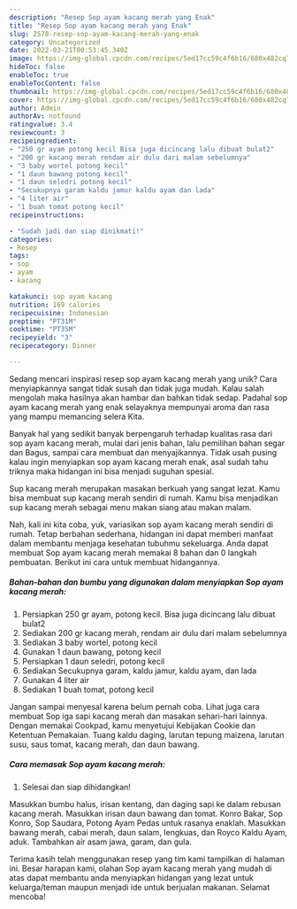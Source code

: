 ```yaml
---
description: "Resep Sop ayam kacang merah yang Enak"
title: "Resep Sop ayam kacang merah yang Enak"
slug: 2578-resep-sop-ayam-kacang-merah-yang-enak
category: Uncategorized
date: 2022-03-21T00:53:45.340Z
image: https://img-global.cpcdn.com/recipes/5ed17cc59c4f6b16/680x482cq70/sop-ayam-kacang-merah-foto-resep-utama.jpg
hideToc: false
enableToc: true
enableTocContent: false
thumbnail: https://img-global.cpcdn.com/recipes/5ed17cc59c4f6b16/680x482cq70/sop-ayam-kacang-merah-foto-resep-utama.jpg
cover: https://img-global.cpcdn.com/recipes/5ed17cc59c4f6b16/680x482cq70/sop-ayam-kacang-merah-foto-resep-utama.jpg
author: Admin
authorAv: notfound
ratingvalue: 3.4
reviewcount: 3
recipeingredient:
- "250 gr ayam potong kecil Bisa juga dicincang lalu dibuat bulat2"
- "200 gr kacang merah rendam air dulu dari malam sebelumnya"
- "3 baby wortel potong kecil"
- "1 daun bawang potong kecil"
- "1 daun seledri potong kecil"
- "Secukupnya garam kaldu jamur kaldu ayam dan lada"
- "4 liter air"
- "1 buah tomat potong kecil"
recipeinstructions:

- "Sudah jadi dan siap dinikmati!"
categories:
- Resep
tags:
- sop
- ayam
- kacang

katakunci: sop ayam kacang 
nutrition: 169 calories
recipecuisine: Indonesian
preptime: "PT31M"
cooktime: "PT35M"
recipeyield: "3"
recipecategory: Dinner

---
```





Sedang mencari inspirasi resep sop ayam kacang merah yang unik? Cara menyiapkannya sangat tidak susah dan tidak juga mudah. Kalau salah mengolah maka hasilnya akan hambar dan bahkan tidak sedap. Padahal sop ayam kacang merah yang enak selayaknya mempunyai aroma dan rasa yang mampu memancing selera Kita.





Banyak hal yang sedikit banyak berpengaruh terhadap kualitas rasa dari sop ayam kacang merah, mulai dari jenis bahan, lalu pemilihan bahan segar dan Bagus, sampai cara membuat dan menyajikannya. Tidak usah pusing kalau ingin menyiapkan sop ayam kacang merah enak,      asal sudah tahu triknya maka hidangan ini bisa menjadi suguhan spesial.














Sup kacang merah merupakan masakan berkuah yang sangat lezat. Kamu bisa membuat sup kacang merah sendiri di rumah. Kamu bisa menjadikan sup kacang merah sebagai menu makan siang atau makan malam.






Nah, kali ini kita coba, yuk, variasikan sop ayam kacang merah sendiri di rumah. Tetap berbahan sederhana, hidangan ini dapat memberi manfaat dalam membantu menjaga kesehatan tubuhmu sekeluarga. Anda dapat membuat Sop ayam kacang merah memakai 8 bahan dan 0 langkah pembuatan. Berikut ini cara untuk membuat hidangannya.

<!--inarticleads1-->

##### Bahan-bahan dan bumbu yang digunakan dalam menyiapkan Sop ayam kacang merah:

1. Persiapkan 250 gr ayam, potong kecil. Bisa juga dicincang lalu dibuat bulat2
1. Sediakan 200 gr kacang merah, rendam air dulu dari malam sebelumnya
1. Sediakan 3 baby wortel, potong kecil
1. Gunakan 1 daun bawang, potong kecil
1. Persiapkan 1 daun seledri, potong kecil
1. Sediakan Secukupnya garam, kaldu jamur, kaldu ayam, dan lada
1. Gunakan 4 liter air
1. Sediakan 1 buah tomat, potong kecil


Jangan sampai menyesal karena belum pernah coba. Lihat juga cara membuat Sop iga sapi kacang merah dan masakan sehari-hari lainnya. Dengan memakai Cookpad, kamu menyetujui Kebijakan Cookie dan Ketentuan Pemakaian. Tuang kaldu daging, larutan tepung maizena, larutan susu, saus tomat, kacang merah, dan daun bawang. 

<!--inarticleads2-->

##### Cara memasak Sop ayam kacang merah:


1. Selesai dan siap dihidangkan!

Masukkan bumbu halus, irisan kentang, dan daging sapi ke dalam rebusan kacang merah. Masukkan irisan daun bawang dan tomat. Konro Bakar, Sop Konro, Sop Saudara, Potong Ayam Pedas untuk rasanya enaklah. Masukkan bawang merah, cabai merah, daun salam, lengkuas, dan Royco Kaldu Ayam, aduk. Tambahkan air asam jawa, garam, dan gula. 

Terima kasih telah menggunakan resep yang tim kami tampilkan di halaman ini. Besar harapan kami, olahan Sop ayam kacang merah yang mudah di atas dapat membantu anda menyiapkan hidangan yang lezat untuk keluarga/teman maupun menjadi ide untuk berjualan makanan. Selamat mencoba!
